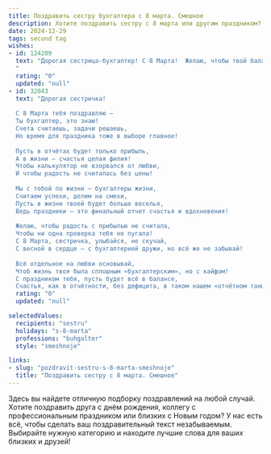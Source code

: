 ```yaml
---
title: Поздравить сестру бухгалтера с 8 марта. Смешное
description: Хотите поздравить сестру с 8 марта или другим праздником? Наш ИИ создаст незабываемое поздравление, а вы обязательно выделитесь среди других.  
date: 2024-12-29
tags: second tag
wishes:
- id: 124209
  text: "Дорогая сестрица-бухгалтер! С 8 Марта!  Желаю, чтобы твой баланс всегда был положительным, а дебиторы – пунктуальными! Пусть в твоей жизни будет столько радости, что даже самые строгие аудиторы не смогут найти к ней никаких претензий!  И помни:  самая выгодная инвестиция – это хорошее настроение!  Целую!
  "
  rating: "0"
  updated: "null"
- id: 32043
  text: "Дорогая сестричка!
  
  С 8 Марта тебя поздравляю —
  Ты бухгалтер, это знаю!
  Счета считаешь, задачи решаешь,
  Но время для праздника тоже в выборе главное!
  
  Пусть в отчётах будет только прибыль,
  А в жизни — счастья целая филия!
  Чтобы калькулятор не взорвался от любви,
  И чтобы радость не считалась без цены!
  
  Мы с тобой по жизни — бухгалтеры жизни,
  Считаем успехи, делим на смехи,
  Пусть в жизни твоей будет больше веселья,
  Ведь праздники — это финальный отчет счастья и вдохновения!
  
  Желаю, чтобы радость с прибылью не считала,
  Чтобы ни одна проверка тебя не пугала!
  С 8 Марта, сестричка, улыбайся, не скучай,
  С весной в сердце — с бухгалтерией дружи, но всё же не забывай!
  
  Всё отдельное на любви основывай,
  Чтоб жизнь твоя была сплошным «бухгалтерским», но с кайфом!
  С праздником тебя, пусть будет всё в балансе,
  Счастья, как в отчётности, без дефицита, в таком нашем «отчётном танце!»"
  rating: "0"
  updated: "null"

selectedValues:
  recipients: "sestru"
  holidays: "s-8-marta"
  professions: "buhgalter"
  style: "smeshnoje"

links:
- slug: "pozdravit-sestru-s-8-marta-smeshnoje"
  title: "Поздравить сестру с 8 марта. Смешное"
---
```


Здесь вы найдете отличную подборку поздравлений на любой случай.
Хотите поздравить друга с днём рождения, коллегу с профессиональным праздником или близких с Новым годом? У нас есть всё, чтобы сделать ваш поздравительный текст незабываемым. Выбирайте нужную категорию и находите лучшие слова для ваших близких и друзей!

